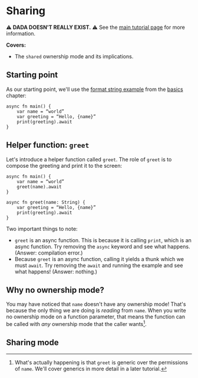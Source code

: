 # Sharing

⚠️ **DADA DOESN'T REALLY EXIST.** ⚠️ See the [main tutorial page](../tutorial.md) for more information.

**Covers:**

- The `shared` ownership mode and its implications.

## Starting point

As our starting point, we'll use the [format string example](./basics.md#format-strings) from the [basics](./basics.md) chapter:

```
async fn main() {
    var name = “world”
    var greeting = “Hello, {name}”
    print(greeting).await
}
```

## Helper function: `greet`

Let's introduce a helper function called `greet`. The role of `greet` is to compose the greeting and print it to the screen:

```
async fn main() {
    var name = “world”
    greet(name).await
}

async fn greet(name: String) {
    var greeting = “Hello, {name}”
    print(greeting).await
}
```

Two important things to note:

* `greet` is an async function. This is because it is calling `print`, which is an async function. Try removing the `async` keyword and see what happens. (Answer: compilation error.)
* Because `greet` is an async function, calling it yields a thunk which we must `await`. Try removing the `await` and running the example and see what happens! (Answer: nothing.)

## Why no ownership mode?

You may have noticed that `name` doesn't have any ownership mode! That's because the only thing we are doing is *reading* from `name`. When you write no ownership mode on a function parameter, that means the function can be called with *any* ownership mode that the caller wants[^generic].

[^generic]: What's actually happening is that `greet` is generic over the permissions of `name`. We'll cover generics in more detail in a later tutorial.

## Sharing mode

